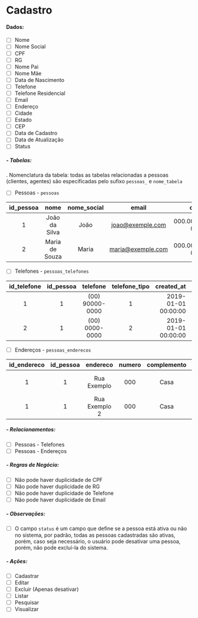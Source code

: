 # Cadastro

#### Dados:

- [ ] Nome
- [ ] Nome Social
- [ ] CPF
- [ ] RG
- [ ] Nome Pai
- [ ] Nome Mãe
- [ ] Data de Nascimento
- [ ] Telefone
- [ ] Telefone Residencial
- [ ] Email
- [ ] Endereço
- [ ] Cidade
- [ ] Estado
- [ ] CEP
- [ ] Data de Cadastro
- [ ] Data de Atualização
- [ ] Status

##### - Tabelas:

. Nomenclatura da tabela: todas as tabelas relacionadas a pessoas (clientes, agentes) são especificadas pelo sufixo `pessoas_` e `nome_tabela`

- [ ] Pessoas - `pessoas`

| id_pessoa | nome | nome_social | email | cpf | rg | nome_pai | nome_mae | data_nascimento | created_at | updated_at | status |
| :---: | :---: | :---: | :---: | :---: | :---: | :---: | :---: | ---: | ---: | ---: | ---: |
| 1 | João da Silva | João | joao@exemple.com | 000.000.000-01 | 00000001 | José da Silva | Maria da Silva | 1990-01-01 | 2019-01-01 00:00:00 | 2019-01-01 00:00:00 | 1 |
| 2 | Maria de Souza | Maria | maria@exemple.com | 000.000.000-02 | 00000002 | José de Souza | Maria de Souza | 1990-01-01 | 2019-01-01 00:00:00 | 2019-01-01 00:00:00 | 1 |

- [ ] Telefones - `pessoas_telefones`

| id_telefone | id_pessoa | telefone | telefone_tipo | created_at | updated_at | status |
| :---: | :---: | :---: | :---: | ---: | ---: | ---: |
| 1 | 1 | (00) 90000-0000 | 1 | 2019-01-01 00:00:00 | 2019-01-01 00:00:00 | 1 |
| 2 | 1 | (00) 0000-0000 | 2 | 2019-01-01 00:00:00 | 2019-01-01 00:00:00 | 1 |

- [ ] Endereços - `pessoas_enderecos`

| id_endereco | id_pessoa | endereco | numero | complemento | bairro | cidade | estado | cep | created_at | updated_at | status |
| :---: | :---: | :---: | :---: | :---: | :---: | ---: | ---: | ---: | ---: | ---: | ---: |
| 1 | 1 | Rua Exemplo | 000 | Casa | Centro | Cidade | Estado | 00000-000 | 2019-01-01 00:00:00 | 2019-01-01 00:00:00 | 1 |
| 1 | 1 | Rua Exemplo 2 | 000 | Casa | Centro | Cidade | Estado | 00000-000 | 2019-01-01 00:00:00 | 2019-01-01 00:00:00 | 0 |

##### - Relacionamentos:

- [ ] Pessoas - Telefones
- [ ] Pessoas - Endereços

##### - Regras de Negócio:

- [ ] Não pode haver duplicidade de CPF
- [ ] Não pode haver duplicidade de RG
- [ ] Não pode haver duplicidade de Telefone
- [ ] Não pode haver duplicidade de Email

##### - Observações:

- [ ] O campo `status` é um campo que define se a pessoa está ativa ou não no sistema, por padrão, todas as pessoas cadastradas são ativas, porém, caso seja necessário, o usuário pode desativar uma pessoa, porém, não pode excluí-la do sistema.

##### - Ações:

- [ ] Cadastrar
- [ ] Editar
- [ ] Excluir (Apenas desativar)
- [ ] Listar
- [ ] Pesquisar
- [ ] Visualizar
